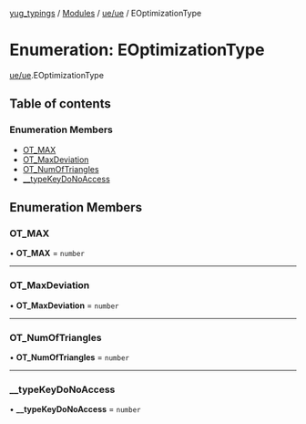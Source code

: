 [yug_typings](../README.md) / [Modules](../modules.md) / [ue/ue](../modules/ue_ue.md) / EOptimizationType

# Enumeration: EOptimizationType

[ue/ue](../modules/ue_ue.md).EOptimizationType

## Table of contents

### Enumeration Members

- [OT\_MAX](ue_ue.EOptimizationType.md#ot_max)
- [OT\_MaxDeviation](ue_ue.EOptimizationType.md#ot_maxdeviation)
- [OT\_NumOfTriangles](ue_ue.EOptimizationType.md#ot_numoftriangles)
- [\_\_typeKeyDoNoAccess](ue_ue.EOptimizationType.md#__typekeydonoaccess)

## Enumeration Members

### OT\_MAX

• **OT\_MAX** = `number`

___

### OT\_MaxDeviation

• **OT\_MaxDeviation** = `number`

___

### OT\_NumOfTriangles

• **OT\_NumOfTriangles** = `number`

___

### \_\_typeKeyDoNoAccess

• **\_\_typeKeyDoNoAccess** = `number`
